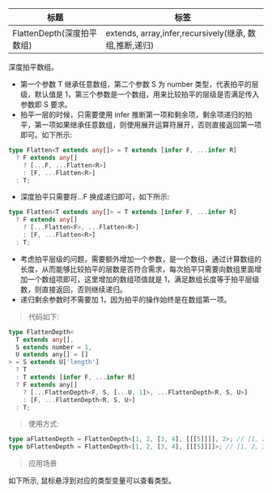 | 标题                       | 标签                                                   |
| -------------------------- | ------------------------------------------------------ |
| FlattenDepth(深度拍平数组) | extends, array,infer,recursively(继承, 数组,推断,递归) |

深度拍平数组。

- 第一个参数 T 继承任意数组，第二个参数 S 为 number 类型，代表拍平的层级，默认值是 1，第三个参数是一个数组，用来比较拍平的层级是否满足传入参数即 S 要求。
- 拍平一层的时候，只需要使用 infer 推断第一项和剩余项，剩余项递归的拍平，第一项如果继承任意数组，则使用展开运算符展开，否则直接返回第一项即可。如下所示:

```ts
type Flatten<T extends any[]> = T extends [infer F, ...infer R]
  ? F extends any[]
    ? [...F, ...Flatten<R>]
    : [F, ...Flatten<R>]
  : T;
```

- 深度拍平只需要将...F 换成递归即可，如下所示:

```ts
type Flatten<T extends any[]> = T extends [infer F, ...infer R]
  ? F extends any[]
    ? [...Flatten<F>, ...Flatten<R>]
    : [F, ...Flatten<R>]
  : T;
```

- 考虑拍平层级的问题，需要额外增加一个参数，是一个数组，通过计算数组的长度，从而能够比较拍平的层数是否符合需求，每次拍平只需要向数组里面增加一个数组项即可，这里增加的数组项值就是 1，满足数组长度等于拍平层级数，则直接返回，否则继续递归。
- 递归剩余参数时不需要加 1，因为拍平的操作始终是在数组第一项。

> 代码如下:

```ts
type FlattenDepth<
  T extends any[],
  S extends number = 1,
  U extends any[] = []
> = S extends U['length']
  ? T
  : T extends [infer F, ...infer R]
  ? F extends any[]
    ? [...FlattenDepth<F, S, [...U, 1]>, ...FlattenDepth<R, S, U>]
    : [F, ...FlattenDepth<R, S, U>]
  : T;
```

> 使用方式:

```ts
type aFlattenDepth = FlattenDepth<[1, 2, [3, 4], [[[5]]]], 2>; // [1, 2, 3, 4, [5]]. flattern 2 times
type bFlattenDepth = FlattenDepth<[1, 2, [3, 4], [[[5]]]]>; // [1, 2, 3, 4, [[5]]]. Depth defaults to be 1
```

> 应用场景

如下所示, 鼠标悬浮到对应的类型变量可以查看类型。

<div class="code-editor" data-url="codes/typescript/demo/FlattenDepth.ts" data-language="typescript"></div>
